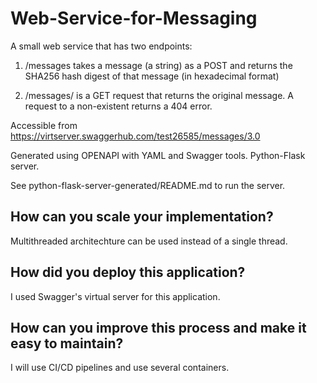 # Web-Service-for-Messaging

A small web service that has two endpoints:

1. /messages takes a message (a string) as a POST and returns the SHA256 hash digest of that
message (in hexadecimal format)

2. /messages/<hash> is a GET request that returns the original message. A request to a non-existent
<hash> returns a 404 error.
  
Accessible from https://virtserver.swaggerhub.com/test26585/messages/3.0
  
  
  Generated using OPENAPI with YAML and Swagger tools.
  Python-Flask server.

  See python-flask-server-generated/README.md to run the server.
  
  
## How can you scale your implementation?
  Multithreaded architechture can be used instead of a single thread.
  
## How did you deploy this application?
  I used Swagger's virtual server for this application. 
  
## How can you improve this process and make it easy to maintain?
  I will use CI/CD pipelines and use several containers.
